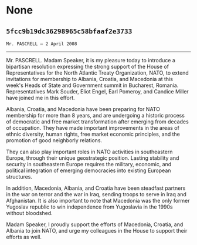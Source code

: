 # None
## `5fcc9b19dc36298965c58bfaaf2e3733`
`Mr. PASCRELL — 2 April 2008`

---


Mr. PASCRELL. Madam Speaker, it is my pleasure today to introduce a 
bipartisan resolution expressing the strong support of the House of 
Representatives for the North Atlantic Treaty Organization, NATO, to 
extend invitations for membership to Albania, Croatia, and Macedonia at 
this week's Heads of State and Government summit in Bucharest, Romania. 
Representatives Mark Souder, Eliot Engel, Earl Pomeroy, and Candice 
Miller have joined me in this effort.

Albania, Croatia, and Macedonia have been preparing for NATO 
membership for more than 8 years, and are undergoing a historic process 
of democratic and free market transformation after emerging from 
decades of occupation. They have made important improvements in the 
areas of ethnic diversity, human rights, free market economic 
principles, and the promotion of good neighborly relations.

They can also play important roles in NATO activities in southeastern 
Europe, through their unique geostrategic position. Lasting stability 
and security in southeastern Europe requires the military, economic, 
and political integration of emerging democracies into existing 
European structures.

In addition, Macedonia, Albania, and Croatia have been steadfast 
partners in the war on terror and the war in Iraq, sending troops to 
serve in Iraq and Afghanistan. It is also important to note that 
Macedonia was the only former Yugoslav republic to win independence 
from Yugoslavia in the 1990s without bloodshed.

Madam Speaker, I proudly support the efforts of Macedonia, Croatia, 
and Albania to join NATO, and urge my colleagues in the House to 
support their efforts as well.
